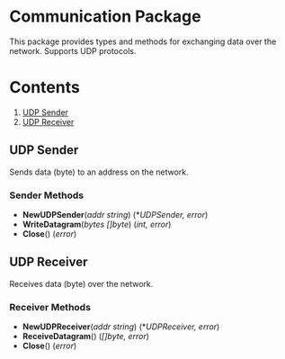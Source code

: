 # Communication Package

This package provides types and methods for exchanging data over the network. Supports UDP protocols.

# Contents

1. [UDP Sender](#udpsender)
2. [UDP Receiver](#udpreceiver)

<a name="udpsender"></a>
## UDP Sender

Sends data (byte) to an address on the network.

### Sender Methods

- **NewUDPSender**(*addr string*) (**UDPSender, error*)
- **WriteDatagram**(*bytes []byte*) (*int, error*)
- **Close**() (*error*)

<a name="udpreceiver"></a>
## UDP Receiver

Receives data (byte) over the network.

### Receiver Methods

- **NewUDPReceiver**(*addr string*) (**UDPReceiver, error*)
- **ReceiveDatagram**() (*[]byte, error*)
- **Close**() (*error*)